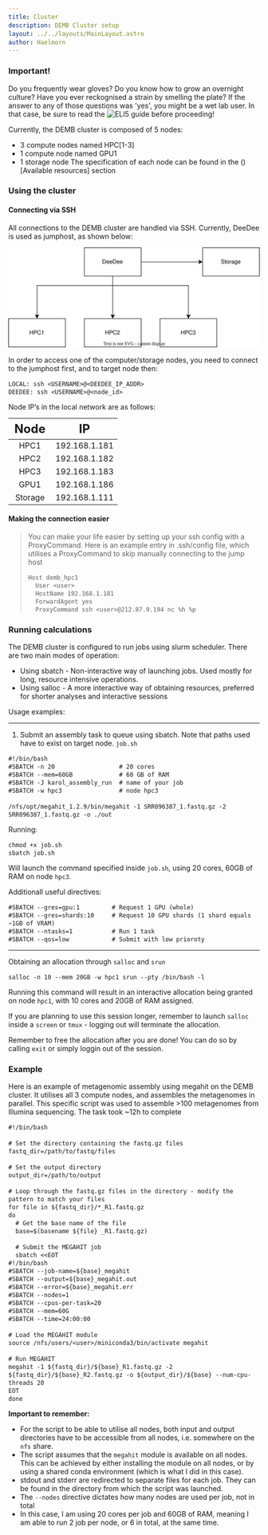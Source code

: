 ```yaml
---
title: Cluster
description: DEMB Cluster setup
layout: ../../layouts/MainLayout.astro
author: Haelmorn
---
```

<style type="text/css" rel="stylesheet">
th { font-size: 1.5rem }
td { font-size: 1rem }
</style>

### Important!

Do you frequently wear gloves? Do you know how to grow an overnight culture? Have you ever reckognised a strain by smelling the plate? If the answer to any of those questions was 'yes', you might be a wet lab user. In that case, be sure to read the ![ELI5](https://dembresearch.github.io/en/wet_lab_intro/) guide before proceeding!


Currently, the DEMB cluster is composed of 5 nodes:

* 3 compute nodes named HPC[1-3]
* 1 compute node named GPU1
* 1 storage node
The specification of each node can be found in the ()[Available resources] section

### Using the cluster
#### Connecting via SSH
All connections to the DEMB cluster are handled via SSH. Currently, DeeDee is used as jumphost, as shown below:

![Network graph](../../../public/assets/network_graph.drawio.svg)

In order to access one of the computer/storage nodes, you need to connect to the jumphost first, and to target node then:

```
LOCAL: ssh <USERNAME>@<DEEDEE_IP_ADDR>
DEEDEE: ssh <USERNAME>@<node_id>
```

Node IP’s in the local network are as follows:


| **Node** | **IP** |
|:--------:|:-----------:|
| HPC1 |	192.168.1.181 |
| HPC2 |	192.168.1.182 |
| HPC3 |	192.168.1.183 |
| GPU1 |	192.168.1.186 |
|Storage |	192.168.1.111 |

#### Making the connection easier

> You can make your life easier by setting up your ssh config with a ProxyCommand.
Here is an example entry in .ssh/config file, which utilises a ProxyCommand to skip manually connecting to the jump host
> ```
> Host demb_hpc1
>   User <user>
>   HostName 192.168.1.181
>   ForwardAgent yes
>   ProxyCommand ssh <user>@212.87.9.194 nc %h %p
> ```

### Running calculations

The DEMB cluster is configured to run jobs using slurm scheduler. There are two main modes of operation:

* Using sbatch - Non-interactive way of launching jobs. Used mostly for long, resource intensive operations.
* Using salloc - A more interactive way of obtaining resources, preferred for shorter analyses and interactive sessions

Usage examples:

---

1. Submit an assembly task to queue using sbatch. Note that paths used have to exist on target node.
`job.sh`

```
#!/bin/bash
#SBATCH -n 20                  # 20 cores
#SBATCH --mem=60GB             # 60 GB of RAM
#SBATCH -J karol_assembly_run  # name of your job
#SBATCH -w hpc3                # node hpc3

/nfs/opt/megahit_1.2.9/bin/megahit -1 SRR096387_1.fastq.gz -2 SRR096387_1.fastq.gz -o ./out
```

Running:
```
chmod +x job.sh
sbatch job.sh

```
Will launch the command specified inside `job.sh`, using 20 cores, 60GB of RAM on node `hpc3`.

Additionall useful directives:
```
#SBATCH --gres=gpu:1         # Request 1 GPU (whole)
#SBATCH --gres=shards:10     # Request 10 GPU shards (1 shard equals ~1GB of VRAM)
#SBATCH --ntasks=1           # Run 1 task
#SBATCH --qos=low            # Submit with low prioroty
```

---

Obtaining an allocation through `salloc` and `srun`

```shell
salloc -n 10 --mem 20GB -w hpc1 srun --pty /bin/bash -l
```

Running this command will result in an interactive allocation being granted on node `hpc1`, with 10 cores and 20GB of RAM assigned.

If you are planning to use this session longer, remember to launch `salloc` inside a `screen` or `tmux` - logging out will terminate the allocation.

Remember to free the allocation after you are done! You can do so by calling `exit` or simply loggin out of the session.

### Example

Here is an example of metagenomic assembly using megahit on the DEMB cluster. It utilises all 3 compute nodes, and assembles the metagenomes in parallel.
This specific script was used to assemble >100 metagenomes from Illumina sequencing. The task took ~12h to complete

```shell
#!/bin/bash

# Set the directory containing the fastq.gz files
fastq_dir=/path/to/fastq/files

# Set the output directory
output_dir=/path/to/output

# Loop through the fastq.gz files in the directory - modify the pattern to match your files
for file in ${fastq_dir}/*_R1.fastq.gz
do
  # Get the base name of the file
  base=$(basename ${file} _R1.fastq.gz)

  # Submit the MEGAHIT job
  sbatch <<EOT
#!/bin/bash
#SBATCH --job-name=${base}_megahit
#SBATCH --output=${base}_megahit.out
#SBATCH --error=${base}_megahit.err
#SBATCH --nodes=1
#SBATCH --cpus-per-task=20
#SBATCH --mem=60G
#SBATCH --time=24:00:00

# Load the MEGAHIT module
source /nfs/users/<user>/miniconda3/bin/activate megahit

# Run MEGAHIT
megahit -1 ${fastq_dir}/${base}_R1.fastq.gz -2 ${fastq_dir}/${base}_R2.fastq.gz -o ${output_dir}/${base} --num-cpu-threads 20
EOT
done
```

**Important to remember:**
* For the script to be able to utilise all nodes, both input and output directories have to be accessible from all nodes, i.e. somewhere on the `nfs` share.
* The script assumes that the `megahit` module is available on all nodes. This can be achieved by either installing the module on all nodes, or by using a shared conda environment (which is what I did in this case).
* stdout and stderr are redirected to separate files for each job. They can be found in the directory from which the script was launched.
* The `--nodes` directive dictates how many nodes are used per job, not in total
* In this case, I am using 20 cores per job and 60GB of RAM, meaning I am able to run 2 job per node, or 6 in total, at the same time.
